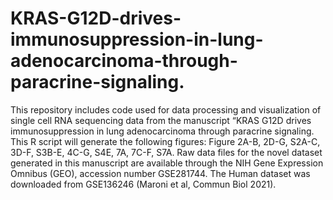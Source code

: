 # KRAS-G12D-drives-immunosuppression-in-lung-adenocarcinoma-through-paracrine-signaling.
This repository includes code used for data processing and visualization of single cell RNA sequencing data from the manuscript “KRAS G12D drives immunosuppression in lung adenocarcinoma through paracrine signaling. This R script will generate the following figures: Figure 2A-B, 2D-G, S2A-C, 3D-F, S3B-E, 4C-G, S4E, 7A, 7C-F, S7A. Raw data files for the novel dataset generated in this manuscript are available through the NIH Gene Expression Omnibus (GEO), accession number GSE281744. The Human dataset was downloaded from GSE136246 (Maroni et al, Commun Biol 2021).
